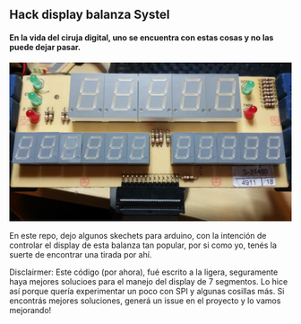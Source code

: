 ## Hack display balanza Systel

#### En la vida del ciruja digital, uno se encuentra con estas cosas y no las puede dejar pasar.

![display de balanza](/media/20170209_204415.jpg)

En este repo, dejo algunos skechets para arduino, con la intención de controlar el display de esta balanza tan popular,
por si como yo, tenés la suerte de encontrar una tirada por ahí.  

Disclairmer: Este código (por ahora), fué escrito a la ligera, seguramente haya mejores solucioes para el manejo del
display de 7 segmentos. Lo hice así porque quería experimentar un poco con SPI y algunas cosillas más. Si encontrás mejores
soluciones, generá un issue en el proyecto y lo vamos mejorando!
